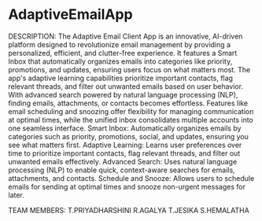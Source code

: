 # AdaptiveEmailApp

DESCRIPTION:
      The Adaptive Email Client App is an innovative, AI-driven platform designed to revolutionize email management by providing a personalized, efficient, and clutter-free experience. It features a Smart Inbox that automatically organizes emails into categories like priority, promotions, and updates, ensuring users focus on what matters most. The app's adaptive learning capabilities prioritize important contacts, flag relevant threads, and filter out unwanted emails based on user behavior. With advanced search powered by natural language processing (NLP), finding emails, attachments, or contacts becomes effortless. Features like email scheduling and snoozing offer flexibility for managing communication at optimal times, while the unified inbox consolidates multiple accounts into one seamless interface. 
      Smart Inbox: Automatically organizes emails by categories such as priority, promotions, social, and updates, ensuring you see what matters first.
Adaptive Learning: Learns user preferences over time to prioritize important contacts, flag relevant threads, and filter out unwanted emails effectively.
Advanced Search: Uses natural language processing (NLP) to enable quick, context-aware searches for emails, attachments, and contacts.
Schedule and Snooze: Allows users to schedule emails for sending at optimal times and snooze non-urgent messages for later.


TEAM MEMBERS:
T.PRIYADHARSHINI
R.AGALYA
T.JESIKA
S.HEMALATHA
